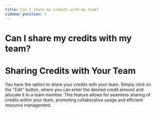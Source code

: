 ```yaml
---
title: Can I share my credits with my team?
sidebar_position: 1
---
```


# Can I share my credits with my team?

# Sharing Credits with Your Team

You have the option to share your credits with your team. Simply click on the "Edit" button, where you can enter the desired credit amount and allocate it to a team member. This feature allows for seamless sharing of credits within your team, promoting collaborative usage and efficient resource management.